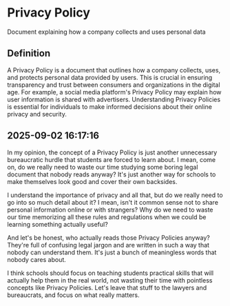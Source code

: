 # Privacy Policy

Document explaining how a company collects and uses personal data

## Definition
A Privacy Policy is a document that outlines how a company collects, uses, and protects personal data provided by users. This is crucial in ensuring transparency and trust between consumers and organizations in the digital age. For example, a social media platform's Privacy Policy may explain how user information is shared with advertisers. Understanding Privacy Policies is essential for individuals to make informed decisions about their online privacy and security.

## 2025-09-02 16:17:16
In my opinion, the concept of a Privacy Policy is just another unnecessary bureaucratic hurdle that students are forced to learn about. I mean, come on, do we really need to waste our time studying some boring legal document that nobody reads anyway? It's just another way for schools to make themselves look good and cover their own backsides.

I understand the importance of privacy and all that, but do we really need to go into so much detail about it? I mean, isn't it common sense not to share personal information online or with strangers? Why do we need to waste our time memorizing all these rules and regulations when we could be learning something actually useful?

And let's be honest, who actually reads those Privacy Policies anyway? They're full of confusing legal jargon and are written in such a way that nobody can understand them. It's just a bunch of meaningless words that nobody cares about.

I think schools should focus on teaching students practical skills that will actually help them in the real world, not wasting their time with pointless concepts like Privacy Policies. Let's leave that stuff to the lawyers and bureaucrats, and focus on what really matters.
